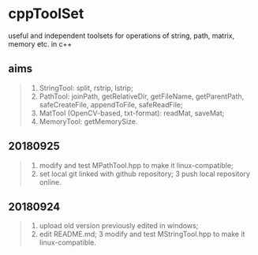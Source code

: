 # cppToolSet
useful and independent toolsets for operations of string, path, matrix, memory etc. in c++

## aims

> 1. StringTool: split, rstrip, lstrip;
> 2. PathTool: joinPath, getRelativeDir, getFileName, getParentPath, safeCreateFile, appendToFile, safeReadFile;
> 3. MatTool (OpenCV-based, txt-format): readMat, saveMat;
> 4. MemoryTool: getMemorySize.


## 20180925

> 1. modify and test MPathTool.hpp to make it linux-compatible;
> 2. set local git linked with github repository;
> 3 push local repository online.


## 20180924

> 1. upload old version previously edited in windows;
> 2. edit README.md;
> 3 modify and test MStringTool.hpp to make it linux-compatible.
